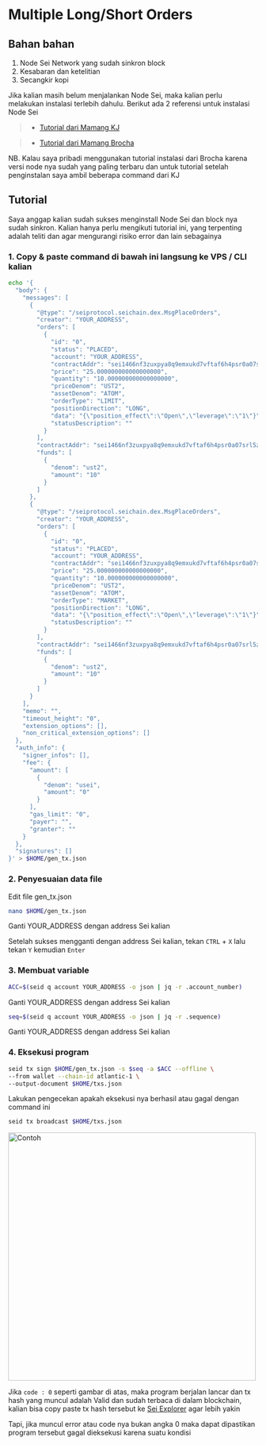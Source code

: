 # Multiple Long/Short Orders

## Bahan bahan

1. Node Sei Network yang sudah sinkron block
2. Kesabaran dan ketelitian
3. Secangkir kopi

Jika kalian masih belum menjalankan Node Sei, maka kalian perlu melakukan instalasi terlebih dahulu. Berikut ada 2 referensi untuk instalasi Node Sei

>- [Tutorial dari Mamang KJ](https://github.com/kj89/testnet_manuals/blob/main/sei/README.md)

>- [Tutorial dari Mamang Brocha](https://brocha.in/testnet/sei/installation/)

NB. Kalau saya pribadi menggunakan tutorial instalasi dari Brocha karena versi node nya sudah yang paling terbaru dan untuk tutorial setelah penginstalan saya ambil beberapa command dari KJ

## Tutorial

Saya anggap kalian sudah sukses menginstall Node Sei dan block nya sudah sinkron. Kalian hanya perlu mengikuti tutorial ini, yang terpenting adalah teliti dan agar mengurangi risiko error dan lain sebagainya

### 1. Copy & paste command di bawah ini langsung ke VPS  / CLI kalian

```bash
echo '{
  "body": {
    "messages": [
      {
        "@type": "/seiprotocol.seichain.dex.MsgPlaceOrders",
        "creator": "YOUR_ADDRESS",
        "orders": [
          {
            "id": "0",
            "status": "PLACED",
            "account": "YOUR_ADDRESS",
            "contractAddr": "sei1466nf3zuxpya8q9emxukd7vftaf6h4psr0a07srl5zw74zh84yjqpeheyc",
            "price": "25.000000000000000000",
            "quantity": "10.000000000000000000",
            "priceDenom": "UST2",
            "assetDenom": "ATOM",
            "orderType": "LIMIT",
            "positionDirection": "LONG",
            "data": "{\"position_effect\":\"Open\",\"leverage\":\"1\"}",
            "statusDescription": ""
          }
        ],
        "contractAddr": "sei1466nf3zuxpya8q9emxukd7vftaf6h4psr0a07srl5zw74zh84yjqpeheyc",
        "funds": [
          {
            "denom": "ust2",
            "amount": "10"
          }
        ]
      },
      {
        "@type": "/seiprotocol.seichain.dex.MsgPlaceOrders",
        "creator": "YOUR_ADDRESS",
        "orders": [
          {
            "id": "0",
            "status": "PLACED",
            "account": "YOUR_ADDRESS",
            "contractAddr": "sei1466nf3zuxpya8q9emxukd7vftaf6h4psr0a07srl5zw74zh84yjqpeheyc",
            "price": "25.000000000000000000",
            "quantity": "10.000000000000000000",
            "priceDenom": "UST2",
            "assetDenom": "ATOM",
            "orderType": "MARKET",
            "positionDirection": "LONG",
            "data": "{\"position_effect\":\"Open\",\"leverage\":\"1\"}",
            "statusDescription": ""
          }
        ],
        "contractAddr": "sei1466nf3zuxpya8q9emxukd7vftaf6h4psr0a07srl5zw74zh84yjqpeheyc",
        "funds": [
          {
            "denom": "ust2",
            "amount": "10"
          }
        ]
      }
    ],
    "memo": "",
    "timeout_height": "0",
    "extension_options": [],
    "non_critical_extension_options": []
  },
  "auth_info": {
    "signer_infos": [],
    "fee": {
      "amount": [
        {
          "denom": "usei",
          "amount": "0"
        }
      ],
      "gas_limit": "0",
      "payer": "",
      "granter": ""
    }
  },
  "signatures": []
}' > $HOME/gen_tx.json
```

### 2. Penyesuaian data file

Edit file gen_tx.json

 ```bash
 nano $HOME/gen_tx.json
 ```
 
 Ganti YOUR_ADDRESS dengan address Sei kalian
 
 Setelah sukses mengganti dengan address Sei kalian, tekan `CTRL` + `X` lalu tekan `Y` kemudian `Enter`
 
 ### 3. Membuat variable
 
 ```bash
ACC=$(seid q account YOUR_ADDRESS -o json | jq -r .account_number)
```

Ganti YOUR_ADDRESS dengan address Sei kalian

```bash
seq=$(seid q account YOUR_ADDRESS -o json | jq -r .sequence)
```

Ganti YOUR_ADDRESS dengan address Sei kalian

### 4. Eksekusi program

```bash
seid tx sign $HOME/gen_tx.json -s $seq -a $ACC --offline \
--from wallet --chain-id atlantic-1 \
--output-document $HOME/txs.json
```

Lakukan pengecekan apakah eksekusi nya berhasil atau gagal dengan command ini

```bash
seid tx broadcast $HOME/txs.json
```

<img width="500" alt="Contoh" src="https://user-images.githubusercontent.com/73088644/200134310-f7433750-be06-4e70-8c97-89d026c55860.png">

Jika `code : 0` seperti gambar di atas, maka program berjalan lancar dan tx hash yang muncul adalah Valid dan sudah terbaca di dalam blockchain, kalian bisa copy paste tx hash tersebut ke [Sei Explorer](https://sei.explorers.guru) agar lebih yakin

Tapi, jika muncul error atau code nya bukan angka 0 maka dapat dipastikan program tersebut gagal dieksekusi karena suatu kondisi

